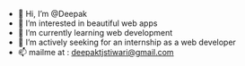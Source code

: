 - 👋 Hi, I’m @Deepak
- 👀 I’m interested in beautiful web apps
- 🌱 I’m currently learning web development
- 💞️ I’m actively seeking for an internship as a web developer 
- 📫 mailme at : deepaktjstiwari@gmail.com

<!---
Deepak0-01/Deepak0-01 is a ✨ special ✨ repository because its `README.md` (this file) appears on your GitHub profile.
You can click the Preview link to take a look at your changes.
--->

